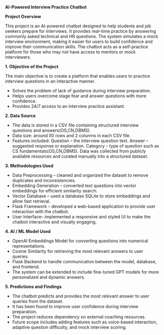 **AI-Powered Interview Practice Chatbot**

**Project Overview**

This project is an AI-powered chatbot designed to help students and job seekers prepare for interviews. It provides real-time
practice by answering commonly asked technical and HR questions. The system simulates a mock interview environment, making it 
easier for users to build confidence and improve their communication skills. The chatbot acts as a self-practice platform for 
those who may not have access to mentors or mock interviewers.

 **1. Objective of the Project**

The main objective is to create a platform that enables users to practice interview questions in an interactive manner.

* Solves the problem of lack of guidance during interview preparation.
* Helps users overcome stage fear and answer questions with more confidence.
* Provides 24/7 access to an interview practice assistant.

**2. Data Source**

* The data is stored in a CSV file containing structured interview questions and answers(OS,CN,DBMS).
* Data size: around 50 rows and 2 columns in each CSV file.
* Features included:
     Question – the interview question text.
     Answer – suggested response or explanation.
     Category – type of question such as CS fundamentals(OS,CN,DBMS).
     Data was collected from publicly available resources and curated manually into a structured dataset.

**3. Methodologies Used**

* Data Preprocessing – cleaned and organized the dataset to remove duplicates and inconsistencies.
* Embedding Generation – converted text questions into vector embeddings for efficient similarity search.
* Vector Database – used a database SQLite to store embeddings and allow fast retrieval.
* Flask Framework – developed a web-based application to provide user interaction with the chatbot.
* User Interface– implemented a responsive and styled UI to make the chatbot interactive and visually engaging.

**4. AI / ML Model Used**

* OpenAI Embeddings Model for converting questions into numerical representations.
* Cosine Similarity for retrieving the most relevant answers to user queries.
* Flask Backend to handle communication between the model, database, and frontend.
* The system can be extended to include fine-tuned GPT models for more personalized and dynamic answers.

 **5. Predictions and Findings**

* The chatbot predicts and provides the most relevant answer to user queries from the dataset.
* It has been found to improve user confidence during interview preparation.
* The project reduces dependency on external coaching resources.
* Future scope includes adding features such as voice-based interaction, adaptive question difficulty, and mock interview scoring.

 
